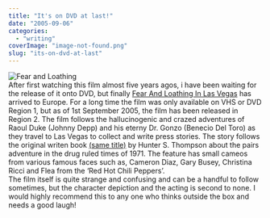 ```yaml
---
title: "It's on DVD at last!"
date: "2005-09-06"
categories: 
  - "writing"
coverImage: "image-not-found.png"
slug: "its-on-dvd-at-last"
---
```


![Fear and Loathing](images/0783229526.01._SCMZZZZZZZ_.jpg-thumb_105_140.jpg)  
After first watching this film almost five years agos, i have been waiting for the release of it onto DVD, but finally [Fear And Loathing In Las Vegas](http://www.play.com/play247.asp?page=title&r=R2&title=702241&p=57&g=72&pa=sr) has arrived to Europe. For a long time the film was only available on VHS or DVD Region 1, but as of 1st September 2005, the film has been released in Region 2. 
The film follows the hallucinogenic and crazed adventures of Raoul Duke (Johnny Depp) and his eterny Dr. Gonzo (Benecio Del Toro) as they travel to Las Vegas to collect and write press stories. The story follows the original writen book [(same title)](http://www.play.com/play247.asp?pa=pri&page=title&r=BOOK&title=276012) by Hunter S. Thompson about the pairs adventure in the drug ruled times of 1971. The feature has small cameos from various famous faces such as, Cameron Diaz, Gary Busey, Christina Ricci and Flea from the ‘Red Hot Chili Peppers’.  
The film itself is quite strange and confusing and can be a handful to follow sometimes, but the character depiction and the acting is second to none. I would highly recommend this to any one who thinks outside the box and needs a good laugh!
